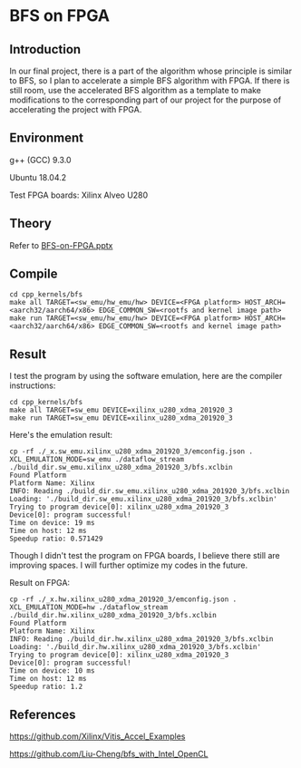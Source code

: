 # BFS on FPGA

## Introduction

In our final project, there is a part of the algorithm whose principle is similar to BFS, so I plan to accelerate a simple BFS algorithm with FPGA. If there is still room, use the accelerated BFS algorithm as a template to make modifications to the corresponding part of our project for the purpose of accelerating the project with FPGA.

## Environment

g++ (GCC) 9.3.0

Ubuntu 18.04.2

Test FPGA boards: Xilinx Alveo U280

## Theory

Refer to [BFS-on-FPGA.pptx](BFS-on-FPGA.pptx)

## Compile

```shell
cd cpp_kernels/bfs
make all TARGET=<sw_emu/hw_emu/hw> DEVICE=<FPGA platform> HOST_ARCH=<aarch32/aarch64/x86> EDGE_COMMON_SW=<rootfs and kernel image path>
make run TARGET=<sw_emu/hw_emu/hw> DEVICE=<FPGA platform> HOST_ARCH=<aarch32/aarch64/x86> EDGE_COMMON_SW=<rootfs and kernel image path>
```

## Result

I test the program by using the software emulation, here are the compiler instructions:

```shell
cd cpp_kernels/bfs
make all TARGET=sw_emu DEVICE=xilinx_u280_xdma_201920_3
make run TARGET=sw_emu DEVICE=xilinx_u280_xdma_201920_3
```

Here's the emulation result:

```
cp -rf ./_x.sw_emu.xilinx_u280_xdma_201920_3/emconfig.json .
XCL_EMULATION_MODE=sw_emu ./dataflow_stream ./build_dir.sw_emu.xilinx_u280_xdma_201920_3/bfs.xclbin
Found Platform
Platform Name: Xilinx
INFO: Reading ./build_dir.sw_emu.xilinx_u280_xdma_201920_3/bfs.xclbin
Loading: './build_dir.sw_emu.xilinx_u280_xdma_201920_3/bfs.xclbin'
Trying to program device[0]: xilinx_u280_xdma_201920_3
Device[0]: program successful!
Time on device: 19 ms
Time on host: 12 ms
Speedup ratio: 0.571429
```

Though I didn't test the program on FPGA boards, I believe there still are improving spaces. I will further optimize my codes in the future.

Result on FPGA:

```
cp -rf ./_x.hw.xilinx_u280_xdma_201920_3/emconfig.json .
XCL_EMULATION_MODE=hw ./dataflow_stream ./build_dir.hw.xilinx_u280_xdma_201920_3/bfs.xclbin
Found Platform
Platform Name: Xilinx
INFO: Reading ./build_dir.hw.xilinx_u280_xdma_201920_3/bfs.xclbin
Loading: './build_dir.hw.xilinx_u280_xdma_201920_3/bfs.xclbin'
Trying to program device[0]: xilinx_u280_xdma_201920_3
Device[0]: program successful!
Time on device: 10 ms
Time on host: 12 ms
Speedup ratio: 1.2
```

## References

https://github.com/Xilinx/Vitis_Accel_Examples

https://github.com/Liu-Cheng/bfs_with_Intel_OpenCL

